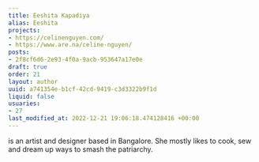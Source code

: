 ```yaml
---
title: Eeshita Kapadiya
alias: Eeshita
projects:
- https://celinenguyen.com/
- https://www.are.na/celine-nguyen/
posts:
- 2f8cf6d6-2e93-4f0a-9acb-953647a17e0e
draft: true
order: 21
layout: author
uuid: a741354e-b1cf-42cd-9419-c3d3322b9f1d
liquid: false
usuaries:
- 27
last_modified_at: 2022-12-21 19:06:18.474128416 +00:00
---
```


<p>is an artist and designer based in Bangalore. She mostly likes to cook, sew and dream up ways to smash the patriarchy.</p>